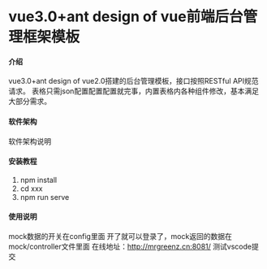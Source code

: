 # vue3.0+ant design of vue前端后台管理框架模板

#### 介绍
vue3.0+ant design of vue2.0搭建的后台管理模板，接口按照RESTful API规范请求。
表格只需json配置配置配置就完事，内置表格内各种组件修改，基本满足大部分需求。

#### 软件架构
软件架构说明


#### 安装教程

1.  npm install
2.  cd xxx 
3.  npm run serve

#### 使用说明
mock数据的开关在config里面
开了就可以登录了，mock返回的数据在mock/controller文件里面
在线地址：http://mrgreenz.cn:8081/
测试vscode提交
